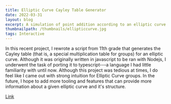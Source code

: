 ```yaml
---
title: Elliptic Curve Cayley Table Generator
date: 2022-03-31
layout: blog
excerpt: A simulation of point addition according to an elliptic curve group law, visualizing key concepts in Elliptic Curve cryptography.
thumbnailpath: /thumbnails/ellipticcurve.jpg
tags: Interactive
---
```


In this recent project, I rewrote a script from 11th grade that generates the Cayley table (that is, a special multiplication table for groups) for an elliptic curve. Although it was originally written in javascript to be ran with Nodejs, I underwent the task of porting it to typescript---a language I had little familiarity with until now. Although this project was tedious at times, I do feel like I came out with strong intuition for Elliptic Curve groups. In the future, I hope to add more tooling and features that can provide more information about a given elliptic curve and it's structure.

[Link](/elliptic-curve)
